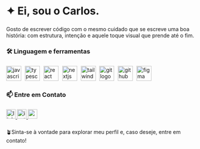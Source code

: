 <h1 align="left">✦ Ei, sou o Carlos.</h1>

###

<p align="left">Gosto de escrever código com o mesmo cuidado que se escreve uma boa história: com estrutura, intenção e aquele toque visual que prende até o fim.</p>

###

<h3 align="left">🛠 Linguagem e ferramentas</h3>

###

<div align="left">
  <img src="https://skillicons.dev/icons?i=js" height="40" alt="javascript logo" title="JavaScript" />
  <img width="2" />
  <img src="https://skillicons.dev/icons?i=ts" height="40" alt="typescript logo" title="TypeScript" />
  <img width="2" />
  <img src="https://skillicons.dev/icons?i=react" height="40" alt="react logo" title="React.js" />
  <img width="2" />
  <img src="https://skillicons.dev/icons?i=nextjs" height="40" alt="nextjs logo" title="Next.js" />
  <img width="2" />
  <img src="https://skillicons.dev/icons?i=tailwind" height="40" alt="tailwind logo" title="Tailwind CSS" />
  <img width="2" />
  <img src="https://skillicons.dev/icons?i=git" height="40" alt="git logo" title="Git" />
  <img width="2" />
  <img src="https://skillicons.dev/icons?i=github" height="40" alt="github logo" title="GitHub" />
  <img width="2" />
  <img src="https://skillicons.dev/icons?i=figma" height="40" alt="figma logo" title="Figma" />
</div>

###

<h3 align="left">📫 Entre em Contato</h3>

###

<div align="left">
  <a href="https://www.linkedin.com/in/carlos-eduardo-464206336" target="_blank">
    <img src="https://img.shields.io/static/v1?message=LinkedIn&logo=linkedin&label=IN&color=1d1d1d&logoColor=white&labelColor=1d1d1d&style=for-the-badge" height="25" alt="linkedin logo"  />
  </a>
  <a href="https://www.instagram.com/carloseduti" target="_blank">
    <img src="https://img.shields.io/static/v1?message=Instagram&logo=instagram&label=&color=1d1d1d&logoColor=white&labelColor=&style=for-the-badge" height="25" alt="instagram logo"  />
  </a>
  <a href="mailto:cedut.dev@gmail.com" target="_blank">
    <img src="https://img.shields.io/static/v1?message=Gmail&logo=gmail&label=&color=1d1d1d&logoColor=white&labelColor=&style=for-the-badge" height="25" alt="gmail logo"  />
  </a>
</div>

###

<p align="left">🪴Sinta-se à vontade para explorar meu perfil e, caso deseje, entre em contato!</p>

###
